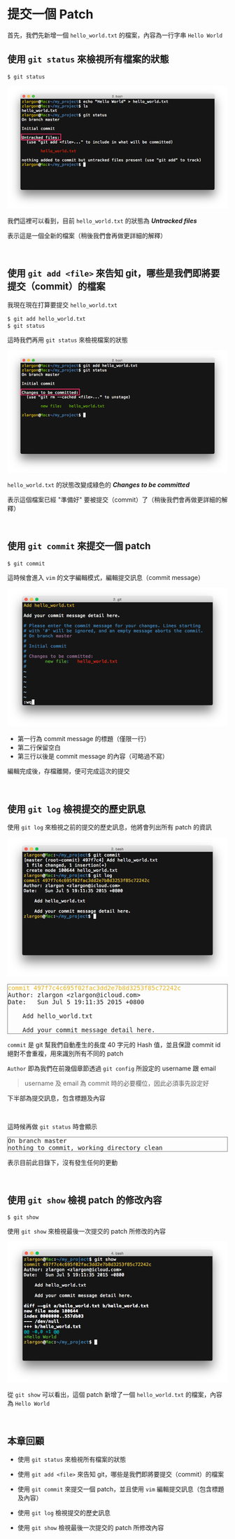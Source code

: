 # 提交一個 Patch

首先，我們先新增一個 `hello_world.txt` 的檔案，內容為一行字串 `Hello World`

## 使用 `git status` 來檢視所有檔案的狀態

```
$ git status
```

![Untracked files](commit_a_patch/git_status_untracked_files.png)

我們這裡可以看到，目前 `hello_world.txt` 的狀態為 ___Untracked files___

表示這是一個全新的檔案（稍後我們會再做更詳細的解釋）

<br>

## 使用 `git add <file>` 來告知 git，哪些是我們即將要提交（commit）的檔案

我現在現在打算要提交 `hello_world.txt`

```
$ git add hello_world.txt
$ git status
```

這時我們再用 `git status` 來檢視檔案的狀態

![Changes to be committed](commit_a_patch/git_status_changes_to_be_committed.png)

`hello_world.txt` 的狀態改變成綠色的 ___Changes to be committed___

表示這個檔案已經 "準備好" 要被提交（commit）了（稍後我們會再做更詳細的解釋）

<br>

## 使用 `git commit` 來提交一個 patch

```
$ git commit
```

這時候會進入 `vim` 的文字編輯模式，編輯提交訊息（commit message）

![edit commit message](commit_a_patch/git_commit.png)

* 第一行為 commit message 的標題（僅限一行）
* 第二行保留空白
* 第三行以後是 commit message 的內容（可略過不寫）

編輯完成後，存檔離開，便可完成這次的提交

<br>

## 使用 `git log` 檢視提交的歷史訊息

使用 `git log` 來檢視之前的提交的歷史訊息，他將會列出所有 patch 的資訊

![git log](commit_a_patch/git_log.png)

<pre style="border: 1px solid grey">
<span style="color: #e6b422">commit 497f7c4c695f02fac3dd2e7b8d3253f85c72242c</span>
Author: zlargon &lt;zlargon@icloud.com&gt;
Date:   Sun Jul 5 19:11:35 2015 +0800

    Add hello_world.txt

    Add your commit message detail here.
</pre>

`commit` 是 git 幫我們自動產生的長度 40 字元的 Hash 值，並且保證 commit id 絕對不會重複，用來識別所有不同的 patch

`Author` 即為我們在前幾個章節透過 `git config` 所設定的 username 跟 email

> username 及 email 為 commit 時的必要欄位，因此必須事先設定好

下半部為提交訊息，包含標題及內容

<br>

這時候再做 `git status` 時會顯示

<pre style="border: 1px solid grey">
On branch master
nothing to commit, working directory clean
</pre>

表示目前此目錄下，沒有發生任何的更動

<br>

## 使用 `git show` 檢視 patch 的修改內容

```
$ git show
```

使用 `git show` 來檢視最後一次提交的 patch 所修改的內容

![git show](commit_a_patch/git_show.png)

從 `git show` 可以看出，這個 patch 新增了一個 `hello_world.txt` 的檔案，內容為 `Hello World`

<br>

## 本章回顧

* 使用 `git status` 來檢視所有檔案的狀態

* 使用 `git add <file>` 來告知 git，哪些是我們即將要提交（commit）的檔案

* 使用 `git commit` 來提交一個 patch，並且使用 `vim` 編輯提交訊息（包含標題及內容）

* 使用 `git log` 檢視提交的歷史訊息

* 使用 `git show` 檢視最後一次提交的 patch 所修改內容
